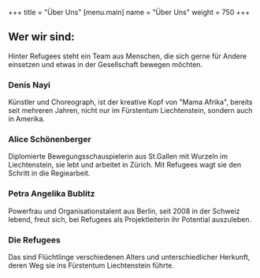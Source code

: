 +++
title = "Über Uns"
[menu.main]
name =  "Über Uns"
weight = 750
+++
## Wer wir sind: 

Hinter Refugees steht ein Team aus Menschen, die sich gerne für Andere einsetzen und etwas in der Gesellschaft bewegen möchten. 

### Denis Nayi
Künstler und Choreograph, ist der kreative Kopf von "Mama Afrika", bereits seit mehreren Jahren, nicht nur im Fürstentum Liechtenstein, sondern auch in Amerika. 

### Alice Schönenberger
Diplomierte Bewegungsschauspielerin aus St.Gallen mit Wurzeln im Liechtenstein, sie lebt und arbeitet in Zürich. Mit Refugees wagt sie den Schritt in die Regiearbeit.

### Petra Angelika Bublitz
Powerfrau und Organisationstalent aus Berlin, seit 2008  in der Schweiz lebend, freut sich, bei Refugees als Projektleiterin ihr Potential auszuleben. 

### Die Refugees
Das sind Flüchtlinge verschiedenen Alters und unterschiedlicher Herkunft, deren Weg sie ins Fürstentum Liechtenstein führte. 

